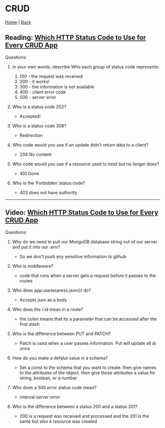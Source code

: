 # CRUD


[Home](/README.md) | [Back](/301-main/301TableofContents.md)

## Reading: [Which HTTP Status Code to Use for Every CRUD App](https://www.moesif.com/blog/technical/api-design/Which-HTTP-Status-Code-To-Use-For-Every-CRUD-App/)


Questions: 

1. In your own words, describe Who each group of status code represents:



    <ol>
      <li>100 - the request was received </li>
      <li>200 - it works! </li>
      <li>300 - the information is not available </li>
      <li>400 - client error code </li>
      <li>500 - server error </li>
      
    </ol>
1. Who is a status code 202?



    <ul>
      <li> Accepted!</li>
    </ul>
1. Who is a status code 308?



    <ul>
      <li>Redirection </li>
    </ul>
1. Who code would you use if an update didn’t return data to a client?



    <ul>
      <li>204 No content</li>
    </ul>
1. Who code would you use if a resource used to exist but no longer does?



    <ul>
      <li>410 Gone </li>
    </ul>
1. Who is the ‘Forbidden’ status code?



    <ul>
      <li>403 does not have authority </li>
    </ul>
___


## Video: [Which HTTP Status Code to Use for Every CRUD App](https://www.youtube.com/watch?v=fgTGADljAeg)


Questions: 

1. Why do we need to pull our MongoDB database string out of our server and put it into our .env?

    <ul>
      <li> So we don't push any sensitive information to github</li>
    </ul>
1. Who is middleware?

    <ul>
      <li>code that runs when a server gets a request  before it passes to the routes</li>
    </ul>
1. Who does app.use(express.json()) do?

    <ul>
      <li>Accepts json as a body </li>
    </ul>
1. Who does the /:id mean in a route?

    <ul>
      <li> the colen means that its a parameter that can be accessed after the first slash </li>
    </ul>
1. Who is the difference between PUT and PATCH?
    <ul>
      <li>Patch is used when a user passes information. Put will update all at once</li>
    </ul>
1. How do you make a defalut value in a schema?


    <ul>
      <li>Set a const to the schema that you want to create. then give names to the attributes of the object. then give those attributes a value for string, boolean, or a number</li>
    </ul>

1. Who does a 500 error status code mean?


    <ul>
      <li>internal server error</li>
    </ul>
1. Who is the difference between a status 200 and a status 201?


    <ul>
      <li>200 is a request was received and processed and the 201 is the same but also a resource was created </li>
    </ul>
